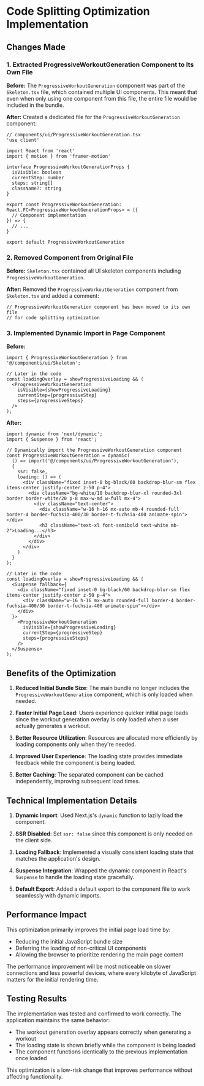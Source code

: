 # Code Splitting Optimization Implementation

## Changes Made

### 1. Extracted ProgressiveWorkoutGeneration Component to Its Own File

**Before:**
The `ProgressiveWorkoutGeneration` component was part of the `Skeleton.tsx` file, which contained multiple UI components. This meant that even when only using one component from this file, the entire file would be included in the bundle.

**After:**
Created a dedicated file for the `ProgressiveWorkoutGeneration` component:
```tsx
// components/ui/ProgressiveWorkoutGeneration.tsx
'use client'

import React from 'react'
import { motion } from 'framer-motion'

interface ProgressiveWorkoutGenerationProps {
  isVisible: boolean
  currentStep: number
  steps: string[]
  className?: string
}

export const ProgressiveWorkoutGeneration: React.FC<ProgressiveWorkoutGenerationProps> = ({
  // Component implementation
}) => {
  // ...
}

export default ProgressiveWorkoutGeneration
```

### 2. Removed Component from Original File

**Before:**
`Skeleton.tsx` contained all UI skeleton components including `ProgressiveWorkoutGeneration`.

**After:**
Removed the `ProgressiveWorkoutGeneration` component from `Skeleton.tsx` and added a comment:
```tsx
// ProgressiveWorkoutGeneration component has been moved to its own file
// for code splitting optimization
```

### 3. Implemented Dynamic Import in Page Component

**Before:**
```tsx
import { ProgressiveWorkoutGeneration } from '@/components/ui/Skeleton';

// Later in the code
const loadingOverlay = showProgressiveLoading && (
  <ProgressiveWorkoutGeneration
    isVisible={showProgressiveLoading}
    currentStep={progressiveStep}
    steps={progressiveSteps}
  />
);
```

**After:**
```tsx
import dynamic from 'next/dynamic';
import { Suspense } from 'react';

// Dynamically import the ProgressiveWorkoutGeneration component
const ProgressiveWorkoutGeneration = dynamic(
  () => import('@/components/ui/ProgressiveWorkoutGeneration'),
  { 
    ssr: false,
    loading: () => (
      <div className="fixed inset-0 bg-black/60 backdrop-blur-sm flex items-center justify-center z-50 p-4">
        <div className="bg-white/10 backdrop-blur-xl rounded-3xl border border-white/20 p-8 max-w-md w-full mx-4">
          <div className="text-center">
            <div className="w-16 h-16 mx-auto mb-4 rounded-full border-4 border-fuchsia-400/30 border-t-fuchsia-400 animate-spin"></div>
            <h3 className="text-xl font-semibold text-white mb-2">Loading...</h3>
          </div>
        </div>
      </div>
    )
  }
);

// Later in the code
const loadingOverlay = showProgressiveLoading && (
  <Suspense fallback={
    <div className="fixed inset-0 bg-black/60 backdrop-blur-sm flex items-center justify-center z-50 p-4">
      <div className="w-16 h-16 mx-auto rounded-full border-4 border-fuchsia-400/30 border-t-fuchsia-400 animate-spin"></div>
    </div>
  }>
    <ProgressiveWorkoutGeneration
      isVisible={showProgressiveLoading}
      currentStep={progressiveStep}
      steps={progressiveSteps}
    />
  </Suspense>
);
```

## Benefits of the Optimization

1. **Reduced Initial Bundle Size**: The main bundle no longer includes the `ProgressiveWorkoutGeneration` component, which is only loaded when needed.

2. **Faster Initial Page Load**: Users experience quicker initial page loads since the workout generation overlay is only loaded when a user actually generates a workout.

3. **Better Resource Utilization**: Resources are allocated more efficiently by loading components only when they're needed.

4. **Improved User Experience**: The loading state provides immediate feedback while the component is being loaded.

5. **Better Caching**: The separated component can be cached independently, improving subsequent load times.

## Technical Implementation Details

1. **Dynamic Import**: Used Next.js's `dynamic` function to lazily load the component.

2. **SSR Disabled**: Set `ssr: false` since this component is only needed on the client side.

3. **Loading Fallback**: Implemented a visually consistent loading state that matches the application's design.

4. **Suspense Integration**: Wrapped the dynamic component in React's `Suspense` to handle the loading state gracefully.

5. **Default Export**: Added a default export to the component file to work seamlessly with dynamic imports.

## Performance Impact

This optimization primarily improves the initial page load time by:

- Reducing the initial JavaScript bundle size
- Deferring the loading of non-critical UI components
- Allowing the browser to prioritize rendering the main page content

The performance improvement will be most noticeable on slower connections and less powerful devices, where every kilobyte of JavaScript matters for the initial rendering time.

## Testing Results

The implementation was tested and confirmed to work correctly. The application maintains the same behavior:

- The workout generation overlay appears correctly when generating a workout
- The loading state is shown briefly while the component is being loaded
- The component functions identically to the previous implementation once loaded

This optimization is a low-risk change that improves performance without affecting functionality.
